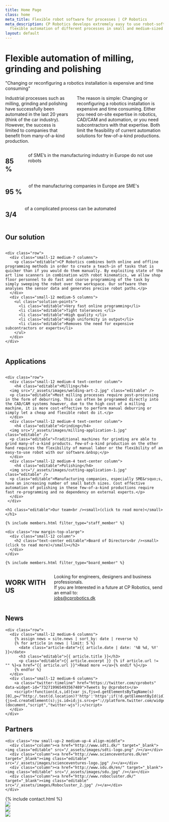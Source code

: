 ```yaml
---
title: Home Page
class: home
meta_title: Flexible robot software for processes | CP Robotics
meta_description: CP Robotics develops extremely easy to use robot-software that enables
  flexible automation of different processes in small and medium-sized enterprises.
layout: default
---
```


<div class="content-wrapper">

<div class="container">
<h1 class="editable">Flexible automation of milling, grinding and polishing</h1>
</div>

<div class="visibleNearby">
<div id="marquee-slider" class="royalSlider rsDefault">
<a class="rsImg" href="/_assets/images/slider/Industrial-Grinding.jpg"></a>
<a class="rsImg" href="/_assets/images/slider/Industrial-Polishing.jpg"></a>
<a class="rsImg" href="/_assets/images/slider/photofunia-1463956409.jpg"></a>
<a class="rsImg" href="/_assets/images/slider/photofunia-1463996971.jpg"></a>
<a class="rsImg" href="/_assets/images/slider/photofunia-1463997021.jpg"></a>
<a class="rsImg" href="/_assets/images/slider/PhotoFunia-1463997114.jpg"></a>
</div>
</div>

<section class="section-default the-problem">
<div class="row">
<div class="small-12 medium-5 columns">
<quote>"Changing or reconfiguring a robotics installation is expensive and time consuming"</quote>
</div>
<div class="small-12 medium-7 columns editable"><p>Industrial processes such as milling, grinding and polishing have successfully been automated in the last 20 years (think of the car industry). However, the success is limited to companies that benefit from many-of-a-kind production. </p><p>The reason is simple: Changing or reconfiguring a robotics installation is expensive and time consuming. Either you need on-site expertise in robotics, CAD/CAM and automation, or you need subcontractors with that expertise. Both limit the feasibility of current automation solutions for few-of-a-kind productions.</p></div>
</div>
</section>

<section class="section-default section-primary">
<div class="row">
<div class="small-12 medium-4 columns text-center figure-one editable"><h2>85 %</h2><p>of SME’s in the manufacturing industry in Europe do not use robots</p></div>
<div class="small-12 medium-4 columns text-center figure-two editable"><h2>95 %</h2><p>of the manufacturing companies in Europe are SME's</p></div>
<div class="small-12 medium-4 columns text-center figure-three editable"><h2>3/4 </h2><p>of a complicated process can be automated </p></div>
</div>
</section>

<section class="section-default">
<div class="row">
<div class="small-12 column">
<h1 class="editable">Our solution</h1>
</div>
</div>

    <div class="row">
      <div class="small-12 medium-7 columns">
        <p class="editable">CP Robotics combines both online and offline programming methods in order to create a teach-in of tasks that is quicker than if you would do them manually. By exploiting state of the art line scanners in combination with robot kinematics, we allow shop floor personnel to do fast and coarse programming of the task by simply sweeping the robot over the workspace. Our software then analyses the sensor data and generates precise robot paths.</p>
      </div>
      <div class="small-12 medium-5 columns">
        <ul class="solution-points">
          <li class="editable">Very fast online programming</li>
          <li class="editable">Tight tolerances </li>
          <li class="editable">High quality </li>
          <li class="editable">High uniformity in output</li>
          <li class="editable">Removes the need for expensive subcontractors or experts</li>
        </ul>
      </div>
    </div>

</section>

<section class="section-default">
<div class="row">
<div class="small-12 column">
<h1 class="editable">Applications</h1>
</div>
</div>

    <div class="row">
      <div class="small-12 medium-4 text-center column">
        <h4 class="editable">Milling</h4>
      <img src="/_assets/images/welding-art-2.jpg" class="editable" />
      <p class="editable">Most milling processes require post-processing in the form of deburring. This can often be programmed directly into the CAD/CAM systems however, due to the high cost of a milling machine, it is more cost-effective to perform manual deburring or simply let a cheap and flexible robot do it.</p>
      </div>
      <div class="small-12 medium-4 text-center column">
        <h4 class="editable">Grinding</h4>
      <img src="/_assets/images/milling-application-1.jpg" class="editable" />
      <p class="editable">Traditional machines for grinding are able to grind many-of-a-kind products. Few-of-a-kind production on the other hand requires the flexibility of manual labor or the flexibility of an easy-to-use robot with our software.&nbsp;</p>
      </div>
      <div class="small-12 medium-4 text-center column">
        <h4 class="editable">Polishing</h4>
      <img src="/_assets/images/cutting-application-1.jpg" class="editable" />
      <p class="editable">Manufacturing companies, especially SME&rsquo;s, have an increasing number of small batch sizes. Cost effective automation of polishing in these few-of-a-kind productions require fast re-programming and no dependency on external experts.</p>
      </div>
     </div>

</section>

<section class="section-default">

    <h1 class="editable">Our team<br /><small>(click to read more)</small></h1>

    {% include members.html filter_type="staff_member" %}

    <div class="row margin-top-xlarge">
      <div class="small-12 column">
        <h2 class="text-center editable">Board of Directors<br /><small>(click to read more)</small></h2>
      </div>
    </div>

    {% include members.html filter_type="board_member" %}

</section>

<section class="section-default section-primary">
<div class="row">
<div class="small-12 columns text-center">
<h1 class="margin-none editable">WORK WITH US</h1>
<p class="editable">Looking for engineers, designers and business professionals.<br />If you are Interested in a future at CP Robotics, send an email to:<br /><a data-email-protector="jobs|cprobotics.dk" href="mailto:jobs@cprobotics.dk">jobs@cprobotics.dk</a></p>
</div>
</div>
</section>

<section class="section-default">
<h1 class="editable">News</h1>

    <div class="row">
      <div class="small-12 medium-6 columns">
        {% assign news = site.news | sort_by: date | reverse %}
        {% for article in news | limit: 5 %}
          <date class="article-date">{{ article.date | date: '%B %d, %Y' }}</date>
          <h3 class="editable">{{ article.title }}</h3>
          <p class="editable">{{ article.excerpt }} {% if article.url != "" %}<a href="{{ article.url }}">Read more »</a>{% endif %}</p>
        {% endfor %}
      </div>
      <div class="small-12 medium-6 columns">
        <a class="twitter-timeline" href="https://twitter.com/cprobots" data-widget-id="732719965493567489">Tweets by @cprobots</a>
        <script>!function(d,s,id){var js,fjs=d.getElementsByTagName(s)[0],p=/^http:/.test(d.location)?'http':'https';if(!d.getElementById(id)){js=d.createElement(s);js.id=id;js.src=p+"://platform.twitter.com/widgets.js";fjs.parentNode.insertBefore(js,fjs);}}(document,"script","twitter-wjs");</script>
      </div>
    </div>

</section>

<section class="section-default">
<h1 class="editable">Partners</h1>

    <div class="row small-up-2 medium-up-4 align-middle">
      <div class="column"><a href="http://www.sdti.dk/" target="_blank"><img class="editable" src="/_assets/images/sdti-logo.png" /></a></div>
      <div class="column"><a href="http://www.scienceventures.dk/en" target="_blank"><img class="editable" src="/_assets/images/scienceventures-logo.jpg" /></a></div>
      <div class="column"><a href="http://www.sdu.dk/en/" target="_blank"><img class="editable" src="/_assets/images/sdu.jpg" /></a></div>
      <div class="column"><a href="http://www.robocluster.dk/" target="_blank"><img class="editable" src="/_assets/images/Robocluster_2.jpg" /></a></div>
    </div>

</section>

<section class="section-default section-primary section-contact">
{% include contact.html %}
</section>

</div>

<div class="logo-exploded-wrapper show-for-large">
<div class="logo-exploded">
<div class="logo-half-left"><img src="/_assets/images/cp-logo-half-left.png" /></div>
<div class="logo-half-right"><img src="/_assets/images/cp-logo-half-right.png" /></div>
<div class="logo-text"><img src="/_assets/images/cp-logo-text.png" /></div>
</div>
</div>
